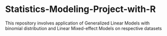 # Statistics-Modeling-Project-with-R
This repository involves application of Generalized Linear Models with binomial distribution and Linear Mixed-effect Models on respective datasets 

